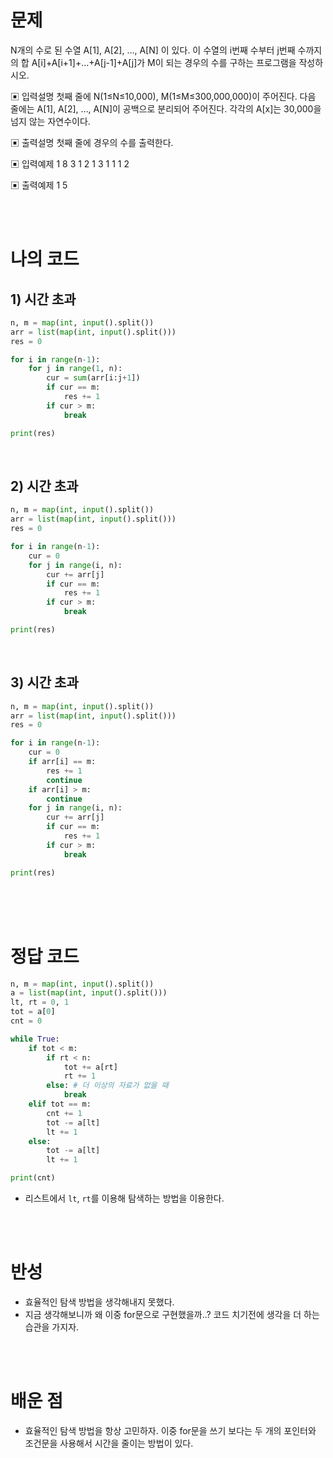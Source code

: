 # 문제
N개의 수로 된 수열 A[1], A[2], …, A[N] 이 있다. 이 수열의 i번째 수부터 j번째 수까지의
합 A[i]+A[i+1]+…+A[j-1]+A[j]가 M이 되는 경우의 수를 구하는 프로그램을 작성하시오.

▣ 입력설명
첫째 줄에 N(1≤N≤10,000), M(1≤M≤300,000,000)이 주어진다. 다음 줄에는 A[1], A[2], …, 
A[N]이 공백으로 분리되어 주어진다. 각각의 A[x]는 30,000을 넘지 않는 자연수이다.

▣ 출력설명
첫째 줄에 경우의 수를 출력한다.

▣ 입력예제 1 
8 3
1 2 1 3 1 1 1 2

▣ 출력예제 1
5



<br>
<br>

# 나의 코드
## 1) 시간 초과
```python
n, m = map(int, input().split())
arr = list(map(int, input().split()))
res = 0

for i in range(n-1):
    for j in range(1, n):
        cur = sum(arr[i:j+1])
        if cur == m:
            res += 1
        if cur > m:
            break

print(res)
```
<br>

## 2) 시간 초과
```python
n, m = map(int, input().split())
arr = list(map(int, input().split()))
res = 0

for i in range(n-1):
    cur = 0
    for j in range(i, n):
        cur += arr[j]
        if cur == m:
            res += 1
        if cur > m:
            break

print(res)
```
<br>

## 3) 시간 초과
```python
n, m = map(int, input().split())
arr = list(map(int, input().split()))
res = 0

for i in range(n-1):
    cur = 0
    if arr[i] == m:
        res += 1
        continue
    if arr[i] > m:
        continue
    for j in range(i, n):
        cur += arr[j]
        if cur == m:
            res += 1
        if cur > m:
            break

print(res)
```
<br>

<br>
<br>

# 정답 코드
```python
n, m = map(int, input().split())
a = list(map(int, input().split()))
lt, rt = 0, 1
tot = a[0]
cnt = 0

while True:
    if tot < m:
        if rt < n:
            tot += a[rt]
            rt += 1
        else: # 더 이상의 자료가 없을 때
            break
    elif tot == m:
        cnt += 1
        tot -= a[lt]
        lt += 1
    else:
        tot -= a[lt]
        lt += 1

print(cnt)
```
- 리스트에서 `lt`, `rt`를 이용해 탐색하는 방법을 이용한다.

<br>
<br>

# 반성
- 효율적인 탐색 방법을 생각해내지 못했다.
- 지금 생각해보니까 왜 이중 for문으로 구현했을까..? 코드 치기전에 생각을 더 하는 습관을 가지자.

<br>
<br>

# 배운 점
- 효율적인 탐색 방법을 항상 고민하자. 이중 for문을 쓰기 보다는 두 개의 포인터와 조건문을 사용해서 시간을 줄이는 방법이 있다.

<br>
<br>
